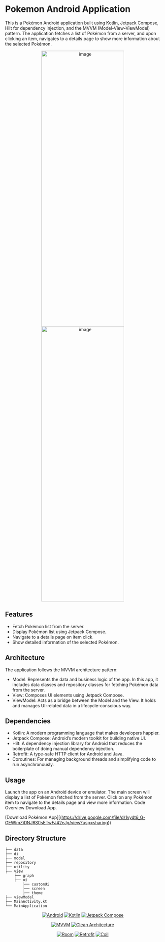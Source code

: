 

# Pokemon Android Application
This is a Pokémon Android application built using Kotlin, Jetpack Compose, Hilt for dependency injection, and the MVVM (Model-View-ViewModel) pattern. The application fetches a list of Pokémon from a server, and upon clicking an item, navigates to a details page to show more information about the selected Pokémon.

<div align="center">
  <img width="268" height="890" alt="image" src="https://github.com/user-attachments/assets/515cfe21-4127-4605-89bd-6bdc85566711" />
  <img width="268" height="890" alt="image" src="https://github.com/user-attachments/assets/31cdca2e-2862-4dff-bda8-31b90b8b9294" />
</div>

## Features
- Fetch Pokémon list from the server.
- Display Pokémon list using Jetpack Compose.
- Navigate to a details page on item click.
- Show detailed information of the selected Pokémon.

## Architecture
The application follows the MVVM architecture pattern:

- Model: Represents the data and business logic of the app. In this app, it includes data classes and repository classes for fetching Pokémon data from the server.
- View: Composes UI elements using Jetpack Compose.
- ViewModel: Acts as a bridge between the Model and the View. It holds and manages UI-related data in a lifecycle-conscious way.
## Dependencies
- Kotlin: A modern programming language that makes developers happier.
- Jetpack Compose: Android’s modern toolkit for building native UI.
- Hilt: A dependency injection library for Android that reduces the boilerplate of doing manual dependency injection.
- Retrofit: A type-safe HTTP client for Android and Java.
- Coroutines: For managing background threads and simplifying code to run asynchronously.

## Usage
Launch the app on an Android device or emulator.
The main screen will display a list of Pokémon fetched from the server.
Click on any Pokémon item to navigate to the details page and view more information.
Code Overview
Download App.

[Download Pokémon App][(https://drive.google.com/file/d/1vydt6_G-GEWlmZiDNJ6S0sETwFJ42eJg/view?usp=sharing))

## Directory Structure

```plaintext
├── data
├── di
├── model
├── repository
├── utility
├── view
    ├── graph
    ├── ui
        ├── customUi
        ├── screen
        ├── theme
├── viewModel
├── MainActivity.kt
└── MainApplication
```

<div align="center">
  
[![Android](https://img.shields.io/badge/Android-3DDC84?style=for-the-badge&logo=android&logoColor=white)](https://developer.android.com)
[![Kotlin](https://img.shields.io/badge/Kotlin-7F52FF?style=for-the-badge&logo=kotlin&logoColor=white)](https://kotlinlang.org)
[![Jetpack Compose](https://img.shields.io/badge/Jetpack%20Compose-4285F4?style=for-the-badge&logo=jetpackcompose&logoColor=white)](https://developer.android.com/jetpack/compose)

<!-- Архитектура -->
[![MVVM](https://img.shields.io/badge/Architecture-MVVM-FF9800?style=for-the-badge&logo=android&logoColor=white)]()
[![Clean Architecture](https://img.shields.io/badge/Clean-Architecture-4CAF50?style=for-the-badge&logo=android&logoColor=white)]()

<!-- База данных и сеть -->
[![Room](https://img.shields.io/badge/Room-Database-4CAF50?style=for-the-badge&logo=android&logoColor=white)](https://developer.android.com/jetpack/androidx/releases/room)
[![Retrofit](https://img.shields.io/badge/Retrofit-Network-FF5722?style=for-the-badge&logo=square&logoColor=white)](https://square.github.io/retrofit)
[![Coil](https://img.shields.io/badge/Coil-Images-9C27B0?style=for-the-badge&logo=android&logoColor=white)](https://coil-kt.github.io/coil)
</div>


